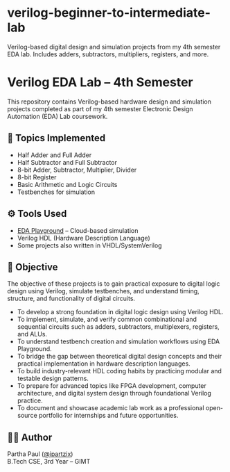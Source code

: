 # verilog-beginner-to-intermediate-lab
Verilog-based digital design and simulation projects from my 4th semester EDA lab. Includes adders, subtractors, multipliers, registers, and more.


# Verilog EDA Lab – 4th Semester

This repository contains Verilog-based hardware design and simulation projects completed as part of my 4th semester Electronic Design Automation (EDA) Lab coursework.

## 🔧 Topics Implemented

- Half Adder and Full Adder
- Half Subtractor and Full Subtractor
- 8-bit Adder, Subtractor, Multiplier, Divider
- 8-bit Register
- Basic Arithmetic and Logic Circuits
- Testbenches for simulation

## ⚙️ Tools Used

- [EDA Playground](https://edaplayground.com/user/809060) – Cloud-based simulation
- Verilog HDL (Hardware Description Language)
- Some projects also written in VHDL/SystemVerilog

## 📌 Objective

The objective of these projects is to gain practical exposure to digital logic design using Verilog, simulate testbenches, and understand timing, structure, and functionality of digital circuits.
- To develop a strong foundation in digital logic design using Verilog HDL.
- To implement, simulate, and verify common combinational and sequential circuits such as adders, subtractors, multiplexers, registers, and ALUs.
- To understand testbench creation and simulation workflows using EDA Playground.
- To bridge the gap between theoretical digital design concepts and their practical implementation in hardware description languages.
- To build industry-relevant HDL coding habits by practicing modular and testable design patterns.
- To prepare for advanced topics like FPGA development, computer architecture, and digital system design through foundational Verilog practice.
- To document and showcase academic lab work as a professional open-source portfolio for internships and future opportunities.


## 👨‍💻 Author

Partha Paul ([@ipartzix](https://github.com/ipartzix))  
B.Tech CSE, 3rd Year – GIMT  
